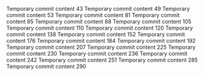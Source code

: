 Temporary commit content 43
Temporary commit content 49
Temporary commit content 53
Temporary commit content 81
Temporary commit content 85
Temporary commit content 88
Temporary commit content 105
Temporary commit content 110
Temporary commit content 120
Temporary commit content 138
Temporary commit content 152
Temporary commit content 176
Temporary commit content 184
Temporary commit content 192
Temporary commit content 207
Temporary commit content 225
Temporary commit content 230
Temporary commit content 236
Temporary commit content 242
Temporary commit content 251
Temporary commit content 285
Temporary commit content 290
